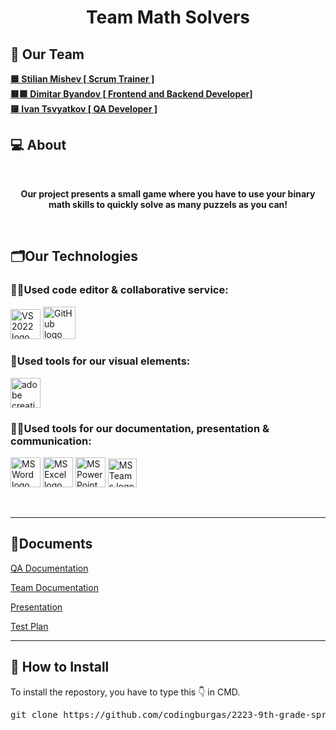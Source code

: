 <h1 align="center">Team Math Solvers</h1>

<p align="center">

</p>

## 🧒 Our Team

<b>
<a href = “https://github.com/SMMishev21> 🟦 Stilian Mishev [ Scrum Trainer ] </a><br>
<a href=“https://github.com/DKByandov21”> 🟥🟩 Dimitar Byandov [ Frontend and Backend Developer] </a><br>
<a href=“https://github.com/INTsvyatkov211”> 🟨 Ivan Tsvyatkov [ QA Developer ] </a><br>
</b>

## 💻 About
<br>
<b><p align="center">Our project presents a small game where you have to use your binary math skills to quickly solve as many puzzels as you can!</p></b>
<br>

## 🗂️Our Technologies

### 👨‍💻Used code editor & collaborative service:
<p align="left">
    <a href="https://visualstudio.microsoft.com/vs/"><img src="https://sparkcdnwus2.azureedge.net/sparkimageassets/XP8CDJNZKFM06W-0c5249f8-b473-4f41-aea6-45b4bfb64a9a" alt="VS 2022 logo" width=48px /></a>
    <a href="https://github.com/"><img src="https://img.icons8.com/nolan/344/github.png" alt="GitHub logo" width=52px /></a>
</p>

### 🔨Used tools for our visual elements:

<p align="left">
    <a href="https://www.adobe.com/creativecloud.html"><img src="https://www.adobe.com/content/dam/shared/images/product-icons/svg/creative-cloud.svg" alt="adobe creative cloud" width=48px /></a>
</p>

### 🔨📄Used tools for our documentation, presentation & communication:

<p align="left">
    <a href="https://www.microsoft.com/en-ww/microsoft-365/word"><img src="https://img.icons8.com/color/344/ms-word.png" alt="MS Word logo" width=48px /></a>
    <a href="https://www.microsoft.com/en-ww/microsoft-365/excel"><img src="https://img.icons8.com/color/344/ms-excel.png" alt="MS Excel logo" width=48px /></a>
    <a href="https://www.microsoft.com/en-ww/microsoft-365/powerpoint"><img src="https://img.icons8.com/color/344/ms-powerpoint.png" alt="MS PowerPoint logo" width=48px /></a>
    <a href="https://www.microsoft.com/en/microsoft-teams/group-chat-software"><img src="https://img.icons8.com/color/344/microsoft-teams.png" alt = "MS Teams logo" width=46px /></a>
</p>


<br>
<hr>

## 📄Documents



<a href="/docs/">QA Documentation </a>


<a href="/docs/MathSolvers.docx">Team Documentation </a>


<a href="/docs/Math_Solvers.pptx">Presentation </a>


<a href="/docs/MathSolvers_testplan.docx">Test Plan </a>

<hr>

## 📩 How to Install

<p>To install the repostory, you have to type this 👇 in CMD.
<pre>git clone https://github.com/codingburgas/2223-9th-grade-sprint-math-games-mathsolvers.git</pre>
